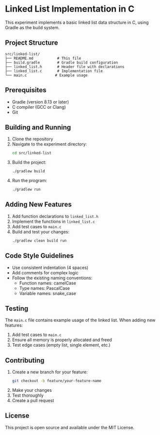 # Linked List Implementation in C

This experiment implements a basic linked list data structure in C, using Gradle as the build system.

## Project Structure

```
src/linked-list/
├── README.md           # This file
├── build.gradle        # Gradle build configuration
├── linked_list.h       # Header file with declarations
├── linked_list.c       # Implementation file
└── main.c             # Example usage
```

## Prerequisites

- Gradle (version 8.13 or later)
- C compiler (GCC or Clang)
- Git

## Building and Running

1. Clone the repository
2. Navigate to the experiment directory:
   ```bash
   cd src/linked-list
   ```
3. Build the project:
   ```bash
   ./gradlew build
   ```
4. Run the program:
   ```bash
   ./gradlew run
   ```

## Adding New Features

1. Add function declarations to `linked_list.h`
2. Implement the functions in `linked_list.c`
3. Add test cases to `main.c`
4. Build and test your changes:
   ```bash
   ./gradlew clean build run
   ```

## Code Style Guidelines

- Use consistent indentation (4 spaces)
- Add comments for complex logic
- Follow the existing naming conventions:
  - Function names: camelCase
  - Type names: PascalCase
  - Variable names: snake_case

## Testing

The `main.c` file contains example usage of the linked list. When adding new features:
1. Add test cases to `main.c`
2. Ensure all memory is properly allocated and freed
3. Test edge cases (empty list, single element, etc.)

## Contributing

1. Create a new branch for your feature:
   ```bash
   git checkout -b feature/your-feature-name
   ```
2. Make your changes
3. Test thoroughly
4. Create a pull request

## License

This project is open source and available under the MIT License. 